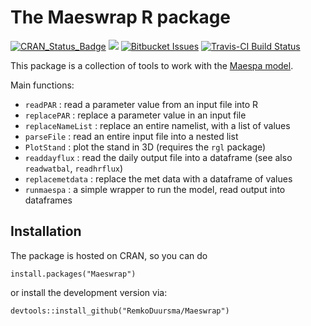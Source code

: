 

# The Maeswrap R package

[![CRAN\_Status\_Badge](http://www.r-pkg.org/badges/version/Maeswrap)](https://cran.r-project.org/package=Maeswrap) [![](https://cranlogs.r-pkg.org/badges/grand-total/Maeswrap)](https://CRAN.R-project.org/package=Maeswrap) [![Bitbucket Issues](https://img.shields.io/bitbucket/issues/remkoduursma/Maeswrap.svg)](https://img.shields.io/bitbucket/issues/remkoduursma/Maeswrap.svg) [![Travis-CI Build Status](https://travis-ci.org/RemkoDuursma/Maeswrap.svg?branch=master)](https://travis-ci.org/RemkoDuursma/Maeswrap.svg?branch=master)

This package is a collection of tools to work with the [Maespa model](maespa.github.io).

Main functions:

- `readPAR` : read a parameter value from an input file into R
- `replacePAR` : replace a parameter value in an input file
- `replaceNameList` : replace an entire namelist, with a list of values
- `parseFile` : read an entire input file into a nested list
- `PlotStand` : plot the stand in 3D (requires the `rgl` package)
- `readdayflux` : read the daily output file into a dataframe (see also `readwatbal`, `readhrflux`)
- `replacemetdata` : replace the met data with a dataframe of values
- `runmaespa` : a simple wrapper to run the model, read output into dataframes


## Installation

The package is hosted on CRAN, so you can do

```
install.packages("Maeswrap")
```

or install the development version via:

```
devtools::install_github("RemkoDuursma/Maeswrap")
```

